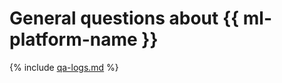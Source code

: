 # General questions about {{ ml-platform-name }}

{% include [qa-logs.md](../../_includes/qa-logs.md) %}
